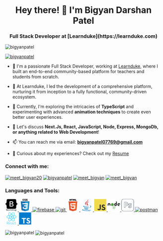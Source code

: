 <h1 align="center">Hey there! 👋 I'm Bigyan Darshan Patel</h1>
<h3 align="center">Full Stack Developer at [Learnduke](https://learnduke.com)</h3>

<p align="left"> <img src="https://komarev.com/ghpvc/?username=bigyanpatel&label=Profile%20views&color=0e75b6&style=flat" alt="bigyanpatel" /> </p>

<p align="left"> <a href="https://github.com/ryo-ma/github-profile-trophy"><img src="https://github-profile-trophy.vercel.app/?username=bigyanpatel" alt="bigyanpatel" /></a> </p>

- 🔭 I'm a passionate Full Stack Developer, working at [Learnduke](https://learnduke.com), where I built an end-to-end community-based platform for teachers and students from scratch.

- 💼 At Learnduke, I led the development of a comprehensive platform, nurturing it from inception to a fully functional, community-driven ecosystem.

- 🌱 Currently, I'm exploring the intricacies of **TypeScript** and experimenting with advanced **animation techniques** to create even better user experiences.

- 💬 Let's discuss **Next.Js, React, JavaScript, Node, Express, MongoDb, or anything related to Web Development**!

- 📫 You can reach me via email: **bigyanpatel07769@gmail.com**

- 📄 Curious about my experiences? Check out my [Resume](https://drive.google.com/file/d/1sfzen4cOuE2MuzFb3bSk3JmQAb48DkzO/view?usp=sharing)

<h3 align="left">Connect with me:</h3>
<p align="left">
<a href="https://twitter.com/meet_bigyan20" target="blank"><img align="center" src="https://raw.githubusercontent.com/rahuldkjain/github-profile-readme-generator/master/src/images/icons/Social/twitter.svg" alt="meet_bigyan20" height="30" width="40" /></a>
<a href="https://linkedin.com/in/bigyanpatel" target="blank"><img align="center" src="https://raw.githubusercontent.com/rahuldkjain/github-profile-readme-generator/master/src/images/icons/Social/linked-in-alt.svg" alt="bigyanpatel" height="30" width="40" /></a>
<a href="https://instagram.com/meet_bigyan" target="blank"><img align="center" src="https://raw.githubusercontent.com/rahuldkjain/github-profile-readme-generator/master/src/images/icons/Social/instagram.svg" alt="meet_bigyan" height="30" width="40" /></a>
<a href="https://www.leetcode.com/meet_bigyan" target="blank"><img align="center" src="https://raw.githubusercontent.com/rahuldkjain/github-profile-readme-generator/master/src/images/icons/Social/leet-code.svg" alt="meet_bigyan" height="30" width="40" /></a>
</p>

<h3 align="left">Languages and Tools:</h3>
<p align="left"> <a href="https://getbootstrap.com" target="_blank" rel="noreferrer"> <img src="https://raw.githubusercontent.com/devicons/devicon/master/icons/bootstrap/bootstrap-plain-wordmark.svg" alt="bootstrap" width="40" height="40"/> </a> <a href="https://www.w3schools.com/css/" target="_blank" rel="noreferrer"> <img src="https://raw.githubusercontent.com/devicons/devicon/master/icons/css3/css3-original-wordmark.svg" alt="css3" width="40" height="40"/> </a> <a href="https://firebase.google.com/" target="_blank" rel="noreferrer"> <img src="https://www.vectorlogo.zone/logos/firebase/firebase-icon.svg" alt="firebase" width="40" height="40"/> </a> <a href="https://git-scm.com/" target="_blank" rel="noreferrer"> <img src="https://www.vectorlogo.zone/logos/git-scm/git-scm-icon.svg" alt="git" width="40" height="40"/> </a> <a href="https://www.w3.org/html/" target="_blank" rel="noreferrer"> <img src="https://raw.githubusercontent.com/devicons/devicon/master/icons/html5/html5-original-wordmark.svg" alt="html5" width="40" height="40"/> </a> <a href="https://www.java.com" target="_blank" rel="noreferrer"> <img src="https://raw.githubusercontent.com/devicons/devicon/master/icons/java/java-original.svg" alt="java" width="40" height="40"/> </a> <a href="https://developer.mozilla.org/en-US/docs/Web/JavaScript" target="_blank" rel="noreferrer"> <img src="https://raw.githubusercontent.com/devicons/devicon/master/icons/javascript/javascript-original.svg" alt="javascript" width="40" height="40"/> </a> <a href="https://nodejs.org" target="_blank" rel="noreferrer"> <img src="https://raw.githubusercontent.com/devicons/devicon/master/icons/nodejs/nodejs-original-wordmark.svg" alt="nodejs" width="40" height="40"/> </a> <a href="https://www.photoshop.com/en" target="_blank" rel="noreferrer"> <img src="https://raw.githubusercontent.com/devicons/devicon/master/icons/photoshop/photoshop-line.svg" alt="photoshop" width="40" height="40"/> </a> <a href="https://postman.com" target="_blank" rel="noreferrer"> <img src="https://www.vectorlogo.zone/logos/getpostman/getpostman-icon.svg" alt="postman" width="40" height="40"/> </a> <a href="https://reactjs.org/" target="_blank" rel="noreferrer"> <img src="https://raw.githubusercontent.com/devicons/devicon/master/icons/react/react-original-wordmark.svg" alt="react" width="40" height="40"/> </a> <a href="https://www.typescriptlang.org/" target="_blank" rel="noreferrer"> <img src="https://raw.githubusercontent.com/devicons/devicon/master/icons/typescript/typescript-original.svg" alt="typescript" width="40" height="40"/> </a> </p>

<p><img align="left" src="https://github-readme-stats-bigyanpatel.vercel.app/api/top-langs?username=bigyanpatel&show_icons=true&locale=en&layout=compact" alt="bigyanpatel" /></p>

<p>&nbsp;<img align="center" src="https://github-readme-stats-bigyanpatel.vercel.app/api?username=bigyanpatel&show_icons=true&locale=en" alt="bigyanpatel" /></p>
